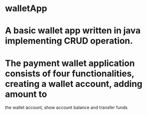 # walletApp
# A basic wallet app written in java implementing CRUD operation.
# The payment wallet application consists of four functionalities, creating a wallet account, adding amount to 
the wallet account, show account balance and transfer funds
